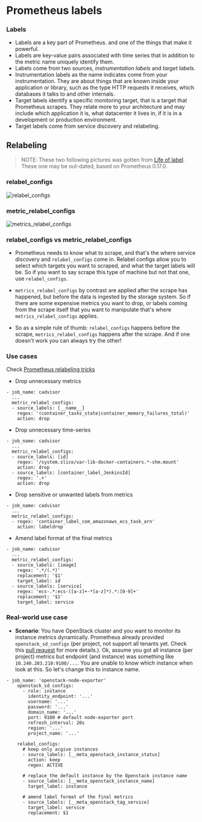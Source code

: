 # Prometheus labels

### Labels

* Labels are a key part of Prometheus. and one of the things that make it powerful.
* Labels are key-value pairs associated with time series that in addition to the metric name uniquely identify them.
* Labels come from two sources, *instrumentation labels* and *target labels*.
* Instrumentation labels as the name indicates come from your instrumentation. They are about things that are known inside your application or library, such as the type HTTP requests it receives, which databases it talks to and other internals.
* Target labels identify a specific monitoring target, that is a target that Prometheus scrapes. They relate more to your architecture and may include which application it is, what datacenter it lives in, if it is in a development or production environment.
* Target labels come from service discovery and relabeling.

## Relabeling

> NOTE: These two following pictures was gotten from [Life of label](https://www.robustperception.io/life-of-a-label). These one may be out-dated, based on Prometheus 0.17.0.

### relabel\_configs

![relabel_configs](https://www.robustperception.io/wp-content/uploads/2016/03/Life-of-a-Label-Target-Labels-495x640.png)

### metric\_relabel\_configs

![metrics_relabel_configs](https://www.robustperception.io/wp-content/uploads/2016/03/Life-of-a-Label-Scraping-445x640.png)

### relabel\_configs vs metric\_relabel\_configs

* Prometheus needs to know what to scrape, and that's the where service discovery and `relabel_configs` come in. Relabel configs allow you to select which targets you want to scraped, and what the target labels will be. So if you want to say scrape this type of machine but not that one, use `relabel_configs`.

* `metrics_relabel_configs` by contrast are applied after the scrape has happened, but before the data is ingested by the storage system. So if there are some expensive metrics you want to drop, or labels coming from the scrape itself that you want to manipulate that's where `metrics_relabel_configs` applies.

* So as a simple rule of thumb: `relabel_configs` happens before the scrape, `metrics_relabel_configs` happens after the scrape. And if one doesn't work you can always try the other!

### Use cases

Check [Prometheus relabeling tricks](https://medium.com/quiq-blog/prometheus-relabeling-tricks-6ae62c56cbda)

* Drop unnecessary metrics

```
- job_name: cadvisor
  ...
  metric_relabel_configs:
  - source_labels: [__name__]
    regex: '(container_tasks_state|container_memory_failures_total)'
    action: drop
```

* Drop unnecessary time-series

```
- job_name: cadvisor
  ...
  metric_relabel_configs:
  - source_labels: [id]
    regex: '/system.slice/var-lib-docker-containers.*-shm.mount'
    action: drop
  - source_labels: [container_label_JenkinsId]
    regex: '.+'
    action: drop
```

* Drop sensitive or unwanted labels from metrics

```
- job_name: cadvisor
  ...
  metric_relabel_configs:
  - regex: 'container_label_com_amazonaws_ecs_task_arn'
    action: labeldrop
```

* Amend label format of the final metrics

```
- job_name: cadvisor
  ...
  metric_relabel_configs:
  - source_labels: [image]
    regex: '.*/(.*)'
    replacement: '$1'
    target_label: id
  - source_labels: [service]
    regex: 'ecs-.*:ecs-([a-z]+-*[a-z]*).*:[0-9]+'
    replacement: '$1'
    target_label: service
```

### Real-world use case

* **Scenario**: You have OpenStack cluster and you want to monitor its instance metrics dynamically. Prometheus already provided `openstack_sd_configs` (per project, not support all tenants yet. Check this [pull request](https://github.com/prometheus/prometheus/pull/4449) for more details.). Ok, assume you got all instance (per project) metrics but endpoint (and instance) was something like `10.240.203.210:9100/...`. You are unable to know which instance when look at this. So let's change this to instance name.

```
- job_name: 'openstack-node-exporter'
    openstack_sd_configs:
      - role: instance
        identity_endpoint: '...'
        username: '...'
        password: '...'
        domain_name: '...'
        port: 9100 # default node-exporter port
        refresh_interval: 20s
        region: '...'
        project_name: '...'

    relabel_configs:
      # keep only acgive instances
      - source_labels: [__meta_openstack_instance_status]
        action: keep
        regex: ACTIVE

      # replace the default instance by the Openstack instance name
      - source_labels: [__meta_openstack_instance_name]
        target_label: instance

      # amend label format of the final metrics
      - source_labels: [__meta_openstack_tag_service]
        target_label: service
        replacement: $1
```
